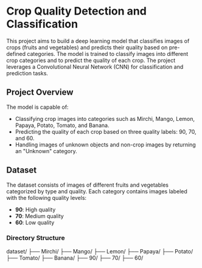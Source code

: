 # Crop Quality Detection and Classification

This project aims to build a deep learning model that classifies images of crops (fruits and vegetables) and predicts their quality based on pre-defined categories. The model is trained to classify images into different crop categories and to predict the quality of each crop. The project leverages a Convolutional Neural Network (CNN) for classification and prediction tasks.

## Project Overview

The model is capable of:
- Classifying crop images into categories such as Mirchi, Mango, Lemon, Papaya, Potato, Tomato, and Banana.
- Predicting the quality of each crop based on three quality labels: 90, 70, and 60.
- Handling images of unknown objects and non-crop images by returning an "Unknown" category.

## Dataset

The dataset consists of images of different fruits and vegetables categorized by type and quality. Each category contains images labeled with the following quality levels:
- **90**: High quality
- **70**: Medium quality
- **60**: Low quality

### Directory Structure

dataset/ ├── Mirchi/ ├── Mango/ ├── Lemon/ ├── Papaya/ ├── Potato/ ├── Tomato/ ├── Banana/ ├── 90/ ├── 70/ ├── 60/


